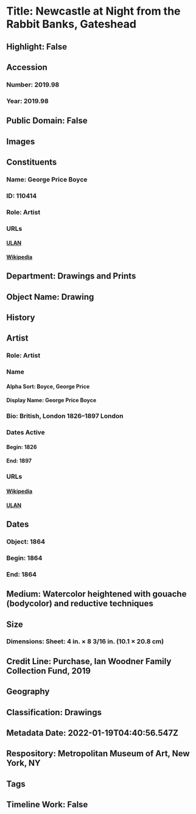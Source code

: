 # Title: Newcastle at Night from the Rabbit Banks, Gateshead
## Highlight: False
## Accession
### Number: 2019.98
### Year: 2019.98
## Public Domain: False
## Images
## Constituents
### Name: George Price Boyce
### ID: 110414
### Role: Artist
### URLs
#### [ULAN](http://vocab.getty.edu/page/ulan/500001122)
#### [Wikipedia](https://www.wikidata.org/wiki/Q1377089)
## Department: Drawings and Prints
## Object Name: Drawing
## History
## Artist
### Role: Artist
### Name
#### Alpha Sort: Boyce, George Price
#### Display Name: George Price Boyce
### Bio: British, London 1826–1897 London
### Dates Active
#### Begin: 1826
#### End: 1897
### URLs
#### [Wikipedia](https://www.wikidata.org/wiki/Q1377089)
#### [ULAN](http://vocab.getty.edu/page/ulan/500001122)
## Dates
### Object: 1864
### Begin: 1864
### End: 1864
## Medium: Watercolor heightened with gouache (bodycolor) and reductive techniques
## Size
### Dimensions: Sheet: 4 in. × 8 3/16 in. (10.1 × 20.8 cm)
## Credit Line: Purchase, Ian Woodner Family Collection Fund, 2019
## Geography
## Classification: Drawings
## Metadata Date: 2022-01-19T04:40:56.547Z
## Respository: Metropolitan Museum of Art, New York, NY
## Tags
## Timeline Work: False